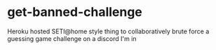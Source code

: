# get-banned-challenge
Heroku hosted SETI@home style thing to collaboratively brute force a guessing game challenge on a discord I'm in
